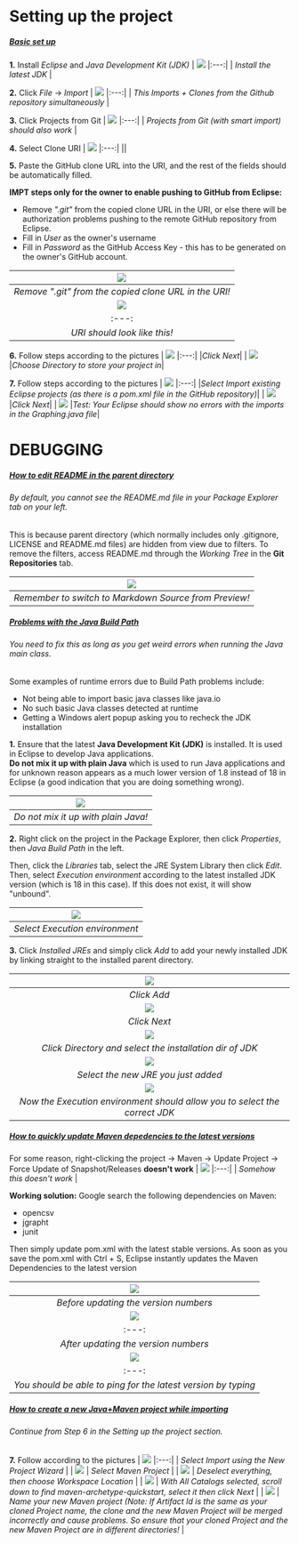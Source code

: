# Setting up the project
##### <ins>Basic set up</ins>
**1.** Install *Eclipse* and *Java Development Kit (JDK)*
| ![](./pics/JavaBuildPath_Edit_Debug00.png)
|:---:| 
| *Install the latest JDK* |

**2.** Click *File* -> *Import*
| ![](./pics/install_step01.png)
|:---:| 
| *This Imports + Clones from the Github repository simultaneously* |

**3.** Click Projects from Git
| ![](./pics/install_step02.png)
|:---:| 
| *Projects from Git (with smart import) should also work* |

**4.** Select Clone URI
| ![](./pics/install_step03.png)
|:---:| 
||

**5.** Paste the GitHub clone URL into the URI, and the rest of the fields should be automatically filled.

**IMPT steps only for the owner to enable pushing to GitHub from Eclipse:**
- Remove *".git"* from the copied clone URL in the URI, or else there will be authorization problems pushing to the remote GitHub repository from Eclipse.
- Fill in *User* as the owner's username
- Fill in *Password* as the GitHub Access Key - this has to be generated on the owner's GitHub account.

| ![](./pics/install_step04.png)
|:---:| 
|*Remove ".git" from the copied clone URL in the URI!*|
| ![](./pics/install_step05.png)
|:---:|
|*URI should look like this!*|

**6.** Follow steps according to the pictures
| ![](./pics/install_step06.png)
|:---:| 
|*Click Next*|
| ![](./pics/install_step07.png)
|*Choose Directory to store your project in*|

**7.** Follow steps according to the pictures
| ![](./pics/install_step08.png)
|:---:| 
|*Select Import existing Eclipse projects (as there is a pom.xml file in the GitHub repository)*|
| ![](./pics/install_step09.png)
|*Click Next*|
| ![](./pics/install_step10.png)
|*Test: Your Eclipse should show no errors with the imports in the Graphing.java file*|


# DEBUGGING
##### <ins>How to edit README in the parent directory</ins>
###### By default, you cannot see the README.md file in your Package Explorer tab on your left.
This is because parent directory (which normally includes only .gitignore, LICENSE and README.md files) are hidden from view due to filters. To remove the filters, access README.md through the *Working Tree* in the **Git Repositories** tab.

| ![](./pics/how_to_edit_README_in_parent_directory.png)
|:---:| 
| *Remember to switch to Markdown Source from Preview!* |

##### <ins>Problems with the Java Build Path</ins>
###### You need to fix this as long as you get weird errors when running the Java main class.

Some examples of runtime errors due to Build Path problems include:
- Not being able to import basic java classes like java.io
- No such basic Java classes detected at runtime
- Getting a Windows alert popup asking you to recheck the JDK installation

**1.** Ensure that the latest **Java Development Kit (JDK)** is installed. It is used in Eclipse to develop Java applications.\
**Do not mix it up with plain Java** which is used to run Java applications and for unknown reason appears as a much lower version of 1.8 instead of 18 in Eclipse (a good indication that you are doing something wrong).

| ![](./pics/JavaBuildPath_Edit_Debug00.png)
|:---:| 
| *Do not mix it up with plain Java!* |

**2.** Right click on the project in the Package Explorer, then click *Properties*, then *Java Build Path* in the left.

Then, click the *Libraries* tab, select the JRE System Library then click *Edit*. Then, select *Execution environment* according to the latest installed JDK version (which is 18 in this case). If this does not exist, it will show "unbound".

| ![](./pics/JavaBuildPath_Edit_Debug01.png)
|:---:| 
| *Select Execution environment* |

**3.** Click *Installed JREs* and simply click *Add* to add your newly installed JDK by linking straight to the installed parent directory.

| ![](./pics/JavaBuildPath_Edit_Debug02.png)
|:---:| 
| *Click Add* |
| ![](./pics/JavaBuildPath_Edit_Debug03.png)
| *Click Next* |
| ![](./pics/JavaBuildPath_Edit_Debug04.png)
| *Click Directory and select the installation dir of JDK* |
| ![](./pics/JavaBuildPath_Edit_Debug05.png)
| *Select the new JRE you just added* |
| ![](./pics/JavaBuildPath_Edit_Debug06.png)
| *Now the Execution environment should allow you to select the correct JDK* |

##### <ins>How to quickly update Maven depedencies to the latest versions</ins>
For some reason, right-clicking the project -> Maven -> Update Project -> Force Update of Snapshot/Releases **doesn't work**
| ![](./pics/update_dep_00.png)
|:---:| 
| *Somehow this doesn't work* |

**Working solution:** Google search the following dependencies on Maven:
- opencsv
- jgrapht
- junit

Then simply update pom.xml with the latest stable versions. As soon as you save the pom.xml with Ctrl + S, Eclipse instantly updates the Maven Dependencies to the latest version

| ![](./pics/update_dep_01.png)
|:---:| 
| *Before updating the version numbers* |
| ![](./pics/update_dep_02.png)
|:---:| 
| *After updating the version numbers* |
| ![](./pics/update_dep_03.png)
|:---:| 
| *You should be able to ping for the latest version by typing* |

##### <ins>How to create a new Java+Maven project while importing</ins>
###### Continue from Step 6 in the Setting up the project section.

**7.** Follow according to the pictures
| ![](./pics/install_new_maven_project_step08.png)
|:---:| 
| *Select Import using the New Project Wizard* |
| ![](./pics/install_new_maven_project_step09.png)
| *Select Maven Project* |
| ![](./pics/install_new_maven_project_step10.png)
| *Deselect everything, then choose Workspace Location* |
| ![](./pics/install_new_maven_project_step11.png)
| *With All Catalogs selected, scroll down to find maven-archetype-quickstart, select it then click Next* |
| ![](./pics/install_new_maven_project_step12.png)
| *Name your new Maven project (Note: If Artifact Id is the same as your cloned Project name, the clone and the new Maven Project will be merged incorrectly and cause problems. So ensure that your cloned Project and the new Maven Project are in different directories!* |
  
